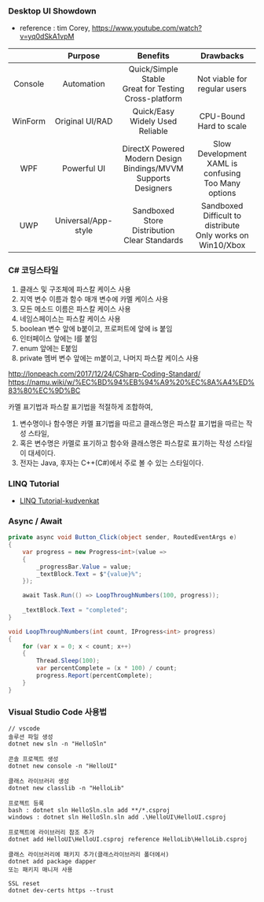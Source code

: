 ### Desktop UI Showdown
* reference : tim Corey, https://www.youtube.com/watch?v=yq0dSkA1vpM

| <i class="fa fa-windows" aria-hidden="true"></i> | Purpose | Benefits | Drawbacks |
|:-:|:-:|:-:|:-:|
| Console | Automation | Quick/Simple<br>Stable<br>Great for Testing<br>Cross-platform | Not viable for regular users |
| WinForm | Original UI/RAD | Quick/Easy<br>Widely Used<br>Reliable | CPU-Bound<br>Hard to scale |
| WPF | Powerful UI | DirectX Powered<br>Modern Design<br>Bindings/MVVM<br>Supports Designers | Slow Development<br>XAML is confusing<br>Too Many options |
| UWP | Universal/App-style | Sandboxed<br>Store Distribution<br>Clear Standards | Sandboxed<br>Difficult to distribute<br>Only works on Win10/Xbox |

### C# 코딩스타일
1. 클래스 및 구조체에 파스칼 케이스 사용
2. 지역 변수 이름과 함수 매개 변수에 카멜 케이스 사용
3. 모든 메소드 이름은 파스칼 케이스 사용
4. 네임스페이스는 파스칼 케이스 사용
5. boolean 변수 앞에 b붙이고, 프로퍼트에 앞에 is 붙임
6. 인터페이스 앞에는 I를 붙임
7. enum 앞에는 E붙임
8. private 멤버 변수 앞에는 m붙이고, 나머지 파스칼 케이스 사용

http://lonpeach.com/2017/12/24/CSharp-Coding-Standard/ 
https://namu.wiki/w/%EC%BD%94%EB%94%A9%20%EC%8A%A4%ED%83%80%EC%9D%BC

카멜 표기법과 파스칼 표기법을 적절하게 조합하여,
1. 변수명이나 함수명은 카멜 표기법을 따르고 클래스명은 파스칼 표기법을 따르는 작성 스타일, 
2. 혹은 변수명은 카멜로 표기하고 함수와 클래스명은 파스칼로 표기하는 작성 스타일이 대세이다. 
3. 전자는 Java, 후자는 C++(C#)에서 주로 볼 수 있는 스타일이다.

### LINQ Tutorial
* [LINQ Tutorial-kudvenkat](https://www.youtube.com/playlist?list=PL6n9fhu94yhWi8K02Eqxp3Xyh_OmQ0Rp6)


### Async / Await

```cs
private async void Button_Click(object sender, RoutedEventArgs e)
{
    var progress = new Progress<int>(value =>
    {
        _progressBar.Value = value;
        _textBlock.Text = $"{value}%";
    });

    await Task.Run(() => LoopThroughNumbers(100, progress));
	
    _textBlock.Text = "completed";
}

void LoopThroughNumbers(int count, IProgress<int> progress)
{
    for (var x = 0; x < count; x++)
    {
        Thread.Sleep(100);
        var percentComplete = (x * 100) / count;
        progress.Report(percentComplete);
    }
}
```


### Visual Studio Code 사용법
```
// vscode
솔루션 파일 생성
dotnet new sln -n "HelloSln"

콘솔 프로젝트 생성
dotnet new console -n "HelloUI"
 
클래스 라이브러리 생성
dotnet new classlib -n "HelloLib"

프로젝트 등록
bash : dotnet sln HelloSln.sln add **/*.csproj
windows : dotnet sln HelloSln.sln add .\HelloUI\HelloUI.csproj

프로젝트에 라이브러리 참조 추가
dotnet add HelloUI\HelloUI.csproj reference HelloLib\HelloLib.csproj

클래스 라이브러리에 패키지 추가(클래스라이브러리 폴더에서)
dotnet add package dapper
또는 패키지 매니저 사용

SSL reset
dotnet dev-certs https --trust
```

